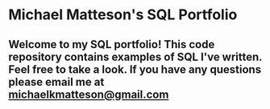 # Michael Matteson's SQL Portfolio

## Welcome to my SQL portfolio! This code repository contains examples of SQL I've written. Feel free to take a look. If you have any questions please email me at michaelkmatteson@gmail.com
